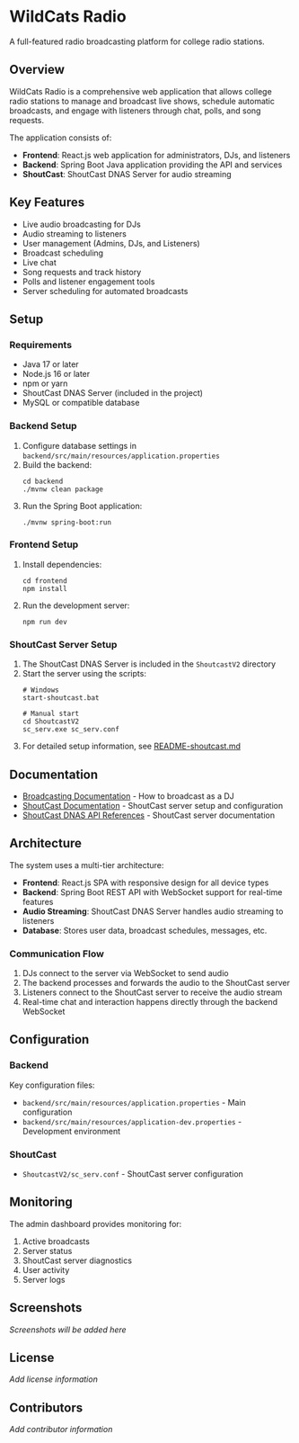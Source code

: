# WildCats Radio

A full-featured radio broadcasting platform for college radio stations.

## Overview

WildCats Radio is a comprehensive web application that allows college radio stations to manage and broadcast live shows, schedule automatic broadcasts, and engage with listeners through chat, polls, and song requests.

The application consists of:

- **Frontend**: React.js web application for administrators, DJs, and listeners
- **Backend**: Spring Boot Java application providing the API and services
- **ShoutCast**: ShoutCast DNAS Server for audio streaming

## Key Features

- Live audio broadcasting for DJs
- Audio streaming to listeners
- User management (Admins, DJs, and Listeners)
- Broadcast scheduling
- Live chat
- Song requests and track history
- Polls and listener engagement tools
- Server scheduling for automated broadcasts

## Setup

### Requirements

- Java 17 or later
- Node.js 16 or later
- npm or yarn
- ShoutCast DNAS Server (included in the project)
- MySQL or compatible database

### Backend Setup

1. Configure database settings in `backend/src/main/resources/application.properties`
2. Build the backend:
   ```
   cd backend
   ./mvnw clean package
   ```
3. Run the Spring Boot application:
   ```
   ./mvnw spring-boot:run
   ```

### Frontend Setup

1. Install dependencies:
   ```
   cd frontend
   npm install
   ```
2. Run the development server:
   ```
   npm run dev
   ```

### ShoutCast Server Setup

1. The ShoutCast DNAS Server is included in the `ShoutcastV2` directory
2. Start the server using the scripts:
   ```
   # Windows
   start-shoutcast.bat
   
   # Manual start
   cd ShoutcastV2
   sc_serv.exe sc_serv.conf
   ```
3. For detailed setup information, see [README-shoutcast.md](README-shoutcast.md)

## Documentation

- [Broadcasting Documentation](README-broadcasting.md) - How to broadcast as a DJ
- [ShoutCast Documentation](README-shoutcast.md) - ShoutCast server setup and configuration
- [ShoutCast DNAS API References](markdown%20documentation/) - ShoutCast server documentation

## Architecture

The system uses a multi-tier architecture:

- **Frontend**: React.js SPA with responsive design for all device types
- **Backend**: Spring Boot REST API with WebSocket support for real-time features
- **Audio Streaming**: ShoutCast DNAS Server handles audio streaming to listeners
- **Database**: Stores user data, broadcast schedules, messages, etc.

### Communication Flow

1. DJs connect to the server via WebSocket to send audio
2. The backend processes and forwards the audio to the ShoutCast server
3. Listeners connect to the ShoutCast server to receive the audio stream
4. Real-time chat and interaction happens directly through the backend WebSocket

## Configuration

### Backend

Key configuration files:
- `backend/src/main/resources/application.properties` - Main configuration
- `backend/src/main/resources/application-dev.properties` - Development environment

### ShoutCast

- `ShoutcastV2/sc_serv.conf` - ShoutCast server configuration

## Monitoring

The admin dashboard provides monitoring for:

1. Active broadcasts
2. Server status
3. ShoutCast server diagnostics
4. User activity
5. Server logs

## Screenshots

*Screenshots will be added here*

## License

*Add license information*

## Contributors

*Add contributor information* 